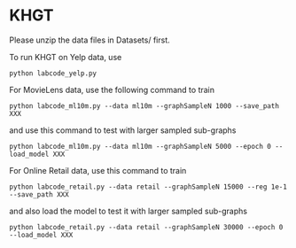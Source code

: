 # KHGT

Please unzip the data files in Datasets/ first.

To run KHGT on Yelp data, use
```
python labcode_yelp.py
```

For MovieLens data, use the following command to train
```
python labcode_ml10m.py --data ml10m --graphSampleN 1000 --save_path XXX
```
and use this command to test with larger sampled sub-graphs
```
python labcode_ml10m.py --data ml10m --graphSampleN 5000 --epoch 0 --load_model XXX
```

For Online Retail data, use this command to train
```
python labcode_retail.py --data retail --graphSampleN 15000 --reg 1e-1 --save_path XXX
```
and also load the model to test it with larger sampled sub-graphs
```
python labcode_retail.py --data retail --graphSampleN 30000 --epoch 0 --load_model XXX
```
